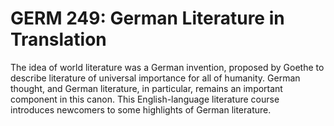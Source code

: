 # GERM 249: German Literature in Translation

The idea of world literature was a German invention, proposed by Goethe to describe literature of universal importance for all of humanity. German thought, and German literature, in particular, remains an important component in this canon. This English-language literature course introduces newcomers to some highlights of German literature.
